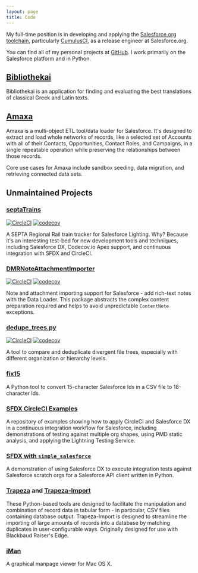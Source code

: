 ```yaml
---
layout: page
title: Code
---
```


My full-time position is in developing and applying the [Salesforce.org toolchain](https://github.com/SFDO-Tooling), particularly [CumulusCI](https://github.com/SFDO-Tooling/CumulusCI), as a release engineer at Salesforce.org.

You can find all of my personal projects at [GitHub](https://github.com/davidmreed?tab=repositories). I work primarily on the Salesforce platform and in Python.

## [Bibliothekai](https://bibliothekai.ktema.org)

Bibliothekai is an application for finding and evaluating the best translations of classical Greek and Latin texts.

## [Amaxa](https://github.com/davidmreed/amaxa)

Amaxa is a multi-object ETL tool/data loader for Salesforce. It's designed to extract and load whole networks of records, like a selected set of Accounts with all of their Contacts, Opportunities, Contact Roles, and Campaigns, in a single repeatable operation while preserving the relationships between those records.

Core use cases for Amaxa include sandbox seeding, data migration, and retrieving connected data sets.

## Unmaintained Projects

### [septaTrains](https://github.com/davidmreed/septaTrains)

[![CircleCI](https://circleci.com/gh/davidmreed/septaTrains.svg?style=svg)](https://circleci.com/gh/davidmreed/septaTrains)
[![codecov](https://codecov.io/gh/davidmreed/septaTrains/branch/master/graph/badge.svg)](https://codecov.io/gh/davidmreed/septaTrains)

A SEPTA Regional Rail train tracker for Salesforce Lighting. Why? Because it's an interesting test-bed for new development tools and techniques, including Salesforce DX, Codecov.io Apex support, and continuous integration with SFDX and CircleCI.

### [DMRNoteAttachmentImporter](https://github.com/davidmreed/DMRNoteAttachmentImporter)

[![CircleCI](https://circleci.com/gh/davidmreed/DMRNoteAttachmentImporter.svg?style=svg)](https://circleci.com/gh/davidmreed/DMRNoteAttachmentImporter)
[![codecov](https://codecov.io/gh/davidmreed/DMRNoteAttachmentImporter/branch/master/graph/badge.svg)](https://codecov.io/gh/davidmreed/DMRNoteAttachmentImporter)

Note and attachment importing support for Salesforce - add rich-text notes with the Data Loader. This package abstracts the complex content preparation required and helps to avoid unpredictable `ContentNote` exceptions.

### [dedupe_trees.py](https://github.com/davidmreed/dedupe_trees.py)

[![CircleCI](https://circleci.com/gh/davidmreed/dedupe_trees.py.svg?style=svg)](https://circleci.com/gh/davidmreed/dedupe_trees.py)
[![codecov](https://codecov.io/gh/davidmreed/dedupe_trees.py/branch/master/graph/badge.svg)](https://codecov.io/gh/davidmreed/dedupe_trees.py)

A tool to compare and deduplicate divergent file trees, especially with different organization or hierarchy levels.

### [fix15](https://github.com/davidmreed/fix15)

A Python tool to convert 15-character Salesforce Ids in a CSV file to 18-character Ids.

### [SFDX CircleCI Examples](https://github.com/davidmreed/circleci-sfdx-examples)

A repository of examples showing how to apply CircleCI and Salesforce DX in a continuous integration workflow for Salesforce, including demonstrations of testing against multiple org shapes, using PMD static analysis, and applying the Lightning Testing Service.

### [SFDX with `simple_salesforce`](https://github.com/davidmreed/sfdx-simplesalesforce)

A demonstration of using Salesforce DX to execute integration tests against Salesforce scratch orgs for a Salesforce API client written in Python.

### [Trapeza](https://github.com/davidmreed/trapeza) and [Trapeza-Import](https://github.com/davidmreed/trapeza-import)

These Python-based tools are designed to facilitate the manipulation and combination of record data in tabular form - in particular, CSV files containing database output. Trapeza-Import is designed to streamline the importing of large amounts of records into a database by matching duplicates in user-configurable ways. Originally designed for use with Blackbaud Raiser's Edge.

### [iMan](https://github.com/davidmreed/iman)

A graphical manpage viewer for Mac OS X.

